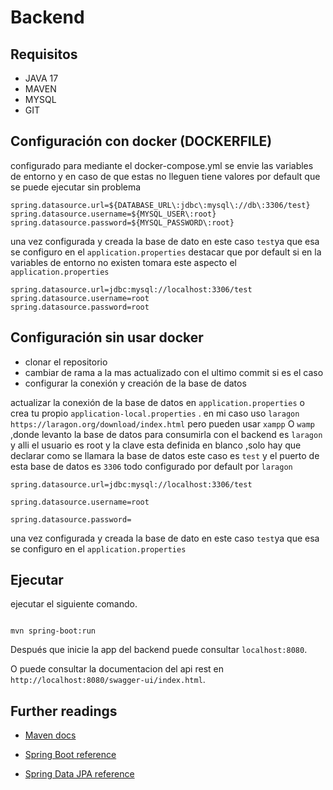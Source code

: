 # Backend

## Requisitos

- JAVA 17
- MAVEN
- MYSQL
- GIT

## Configuración con docker  (DOCKERFILE)

configurado para mediante el docker-compose.yml se envie las variables de entorno y en caso de que estas no lleguen tiene valores por default que se puede ejecutar sin problema

```
spring.datasource.url=${DATABASE_URL\:jdbc\:mysql\://db\:3306/test}
spring.datasource.username=${MYSQL_USER\:root}
spring.datasource.password=${MYSQL_PASSWORD\:root}
```
  

una vez configurada y creada la base de dato en este caso `test`ya que esa se configuro en el `application.properties`
destacar que por default si en la variables de entorno no existen tomara este aspecto el `application.properties`

```
spring.datasource.url=jdbc:mysql://localhost:3306/test
spring.datasource.username=root
spring.datasource.password=root
```
  

## Configuración sin usar docker

- clonar el repositorio 
- cambiar de rama a la mas actualizado con el ultimo commit si es el caso
- configurar la conexión y creación de la base de datos   

actualizar la conexión de la base de datos en `application.properties` o crea tu propio `application-local.properties` .
en mi caso uso `laragon` `https://laragon.org/download/index.html` pero pueden usar `xampp` O  `wamp` ,donde levanto la base de datos para consumirla con el backend es `laragon`  y alli el usuario es root y la clave esta definida en blanco ,solo hay que declarar como se llamara la base de datos este caso es `test` y el puerto de esta base de datos es `3306` todo configurado por default por `laragon`

    spring.datasource.url=jdbc:mysql://localhost:3306/test
    
    spring.datasource.username=root
    
    spring.datasource.password=
    

  

una vez configurada y creada la base de dato en este caso `test`ya que esa se configuro en el `application.properties`



## Ejecutar

ejecutar el siguiente comando.
  
```

mvn spring-boot:run

```

  Después que inicie la app del backend puede consultar `localhost:8080`.

  O puede consultar la documentacion del api rest en `http://localhost:8080/swagger-ui/index.html`.

## Further readings

  

* [Maven docs](https://maven.apache.org/guides/index.html)

* [Spring Boot reference](https://docs.spring.io/spring-boot/docs/current/reference/htmlsingle/)

* [Spring Data JPA reference](https://docs.spring.io/spring-data/jpa/docs/current/reference/html/)

